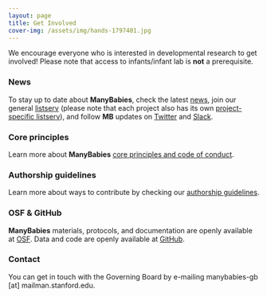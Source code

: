 ```yaml
---
layout: page
title: Get Involved
cover-img: /assets/img/hands-1797401.jpg
---
```


We encourage everyone who is interested in developmental research to get involved! Please note that access to infants/infant lab is **not** a prerequisite.

### News

To stay up to date about **ManyBabies**, check the latest [news]({{site.baseurl}}/news/), join our general [listserv](https://mailman.stanford.edu/mailman/listinfo/manybabies) (please note that each project also has its own [project-specific listserv]({{site.baseurl}}/projects/)), and follow **MB** updates on [Twitter](https://twitter.com/mcxfrank) and [Slack](https://manybabies.slack.com/#/).

### Core principles

Learn more about **ManyBabies** [core principles and code of conduct]({{site.baseurl}}/about/).

### Authorship guidelines

Learn more about ways to contribute by checking our [authorship guidelines]({{site.baseurl}}/authorship/).

### OSF & GitHub

**ManyBabies** materials, protocols, and documentation are openly available at [OSF](https://osf.io/rpw6d/). Data and code are openly available at [GitHub](https://github.com/manybabies).

### Contact

You can get in touch with the Governing Board by e-mailing manybabies-gb [at] mailman.stanford.edu.
